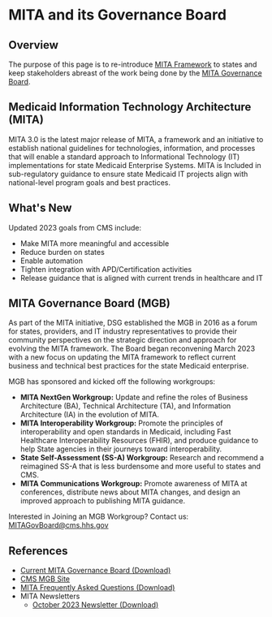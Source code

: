 # MITA and its Governance Board

  
## Overview

The purpose of this page is to re-introduce [MITA Framework](https://www.medicaid.gov/medicaid/data-systems/medicaid-information-technology-architecture/medicaid-information-technology-architecture-framework/index.html) to states and keep stakeholders abreast of the work being done by the [MITA Governance Board](https://www.medicaid.gov/medicaid/data-systems/medicaid-information-technology-architecture/medicaid-information-technology-architecture-governance-board-overview/index.html). 

## Medicaid Information Technology Architecture (MITA)
  
MITA 3.0 is the latest major release of MITA, a framework and an initiative to establish national guidelines for technologies, information, and processes that will enable a standard approach to Informational Technology (IT) implementations for state Medicaid Enterprise Systems. MITA is Included in sub-regulatory guidance to ensure state Medicaid IT projects align with national-level program goals and best practices.

## What's New

Updated 2023 goals from CMS include:
- Make MITA more meaningful and accessible 
- Reduce burden on states 
- Enable automation 
- Tighten integration with APD/Certification activities 
- Release guidance that is aligned with current trends in healthcare and IT

## MITA Governance Board (MGB)

As part of the MITA initiative, DSG established the MGB in 2016 as a forum for states, providers, and IT industry representatives to provide their community perspectives on the strategic direction and approach for evolving the MITA framework.  The Board began reconvening March 2023 with a new focus on updating the MITA framework to reflect current business and technical best practices for the state Medicaid enterprise.

MGB has sponsored and kicked off the following workgroups:
- **MITA NextGen Workgroup:** Update and refine the roles of Business Architecture (BA), Technical Architecture (TA), and Information Architecture (IA) in the evolution of MITA.
- **MITA Interoperability Workgroup:** Promote the principles of interoperability and open standards in Medicaid, including Fast Healthcare Interoperability Resources (FHIR), and produce guidance to help State agencies in their journeys toward interoperability.
- **State Self-Assessment (SS-A) Workgroup:** Research and recommend a reimagined SS-A that is less burdensome and more useful to states and CMS.
- **MITA Communications Workgroup:** Promote awareness of MITA at conferences, distribute news about MITA changes, and design an improved approach to publishing MITA guidance.

Interested in Joining an MGB Workgroup? Contact us: <MITAGovBoard@cms.hhs.gov>

## References  

- [Current MITA Governance Board (Download)](https://github.com/CMSgov/Medicaid-Information-Technology-Architecture-MITA/MITA/MITA_MGBMemberList_FFY2023.pdf)
- [CMS MGB Site](https://www.medicaid.gov/medicaid/data-systems/medicaid-information-technology-architecture/medicaid-information-technology-architecture-governance-board-overview/index.html)
- [MITA Frequently Asked Questions (Download)](https://cmsbox.app.box.com/index.php?rm=box_download_shared_file&shared_name=9lduavfqsdf9foo8meji8d1svv9lafod&file_id=f_1338125648504)
- MITA Newsletters
  - [October 2023 Newsletter (Download)](https://cmsbox.app.box.com/index.php?rm=box_download_shared_file&shared_name=zku8uve0gk1hpc551iij0j80ydgfssen&file_id=f_1338129115196)
